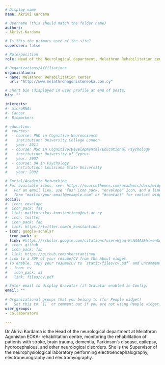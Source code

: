 ```yaml
---
# Display name
name: Akrivi Kardama

# Username (this should match the folder name)
authors:
- Akrivi-Kardama

# Is this the primary user of the site?
superuser: false

# Role/position
role: Head of the Neurological department, Melathron Rehabilitation center

# Organizations/Affiliations
organizations:
- name: Melathron Rehabilitation center
  url: "http://www.melathronagonistoneoka.com.cy"

# Short bio (displayed in user profile at end of posts)
bio: ""

interests:
#- microRNAs 
#- Cancer
#- Biomarkers

# education:
#  courses:
#  - course: PhD in Cognitive Neuroscience
#    institution: University College London
#    year: 2011
#  - course: MSc in Cognitive/Developmental/Educational Psychology
#    institution: University of Cyprus
#    year: 2007
#  - course: BA in Psychology
#    institution: Louisiana State University
#    year: 2002

# Social/Academic Networking
# For available icons, see: https://sourcethemes.com/academic/docs/widgets/#icons
#   For an email link, use "fas" icon pack, "envelope" icon, and a link in the
#   form "mailto:your-email@example.com" or "#contact" for contact widget.
social:
#- icon: envelope
#  icon_pack: fas
#  link: mailto:nikos.konstantinou@cut.ac.cy
#- icon: twitter
#  icon_pack: fab
#  link: https://twitter.com/n_konstantinou
- icon: google-scholar
  icon_pack: ai
  link: #https://scholar.google.com/citations?user=Hjaq-KcAAAAJ&hl=en&oi=ao
#- icon: github
#  icon_pack: fab
#  link: https://github.com/nkonstantinou
# Link to a PDF of your resume/CV from the About widget.
# To enable, copy your resume/CV to `static/files/cv.pdf` and uncomment the lines below.  
# - icon: cv
#   icon_pack: ai
#   link: files/cv.pdf

# Enter email to display Gravatar (if Gravatar enabled in Config)
email: ""
  
# Organizational groups that you belong to (for People widget)
#   Set this to `[]` or comment out if you are not using People widget.  
user_groups:
- Collaborators

---
```

Dr Akrivi Kardama is the Head of the neurological department at Melathron Agoniston EOKA- rehabilitation centre, monitoring the rehabilitation of patients with stroke, brain trauma, dementia, Parkinson’s disease, epilepsy, hydrocephalous, and other neurological disorders. She is the Supervisor of the neurophysiological laboratory performing electroencephalography, electroneurography and electromyography.